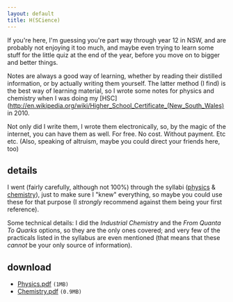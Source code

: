 ```yaml
---
layout: default
title: H(SCience)
---
```


If you're here, I'm guessing you're part way through year 12 in NSW,
and are probably not enjoying it too much, and maybe even trying to
learn some stuff for the little quiz at the end of the year, before
you move on to bigger and better things.
           
Notes are always a good way of learning, whether by reading their
distilled information, or by actually writing them yourself. The
latter method (I find) is the best way of learning material, so I
wrote some notes for physics and chemistry when I was doing my
[HSC](http://en.wikipedia.org/wiki/Higher_School_Certificate_(New_South_Wales)
in 2010.

Not only did I write them, I wrote them electronically, so, by the
magic of the internet, you can have them as well. For free. No
cost. Without payment. Etc etc. (Also, speaking of altruism, maybe you
could direct your friends here, too)

## details
                  
I went (fairly carefully, although not 100%) through the syllabi
([physics](http://www.boardofstudies.nsw.edu.au/syllabus_hsc/physics.html)
&
[chemistry](http://www.boardofstudies.nsw.edu.au/syllabus_hsc/chemistry.html)),
just to make sure I "knew" everything, so maybe you could use these
for that purpose (I *strongly* recommend against them being
your first reference).

Some technical details: I did the <i>Industrial Chemistry</i> and the
<i>From Quanta To Quarks</i> options, so they are the only ones
covered; and very few of the practicals listed in the syllabus are
even mentioned (that means that these *cannot* be your only
source of information).

## download
- [Physics.pdf](www.ug.it.usyd.edu.au/~hwil7821/serve.php?file=uploads/notes/Physics.pdf) `(1MB)`
- [Chemistry.pdf](www.ug.it.usyd.edu.au/~hwil7821/serve.php?file=uploads/notes/Chemistry.pdf) `(0.9MB)`

